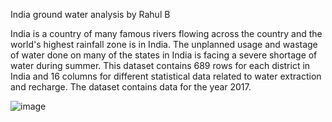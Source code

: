 India ground water analysis by Rahul B

India is a country of many famous rivers flowing across the country and the world's highest rainfall zone is in India. The unplanned usage and wastage of water done on many of the states in India is facing a severe shortage of water during summer. This dataset contains 689 rows for each district in India and 16 columns for different statistical data related to water extraction and recharge. The dataset contains data for the year 2017.

![image](https://github.com/rahul13289/Proposal-for-DST-WaterTechnology/assets/97829880/cb95520b-012f-49bd-b1b0-bcfd02a18e5b)

